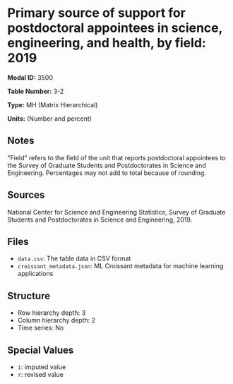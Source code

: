 # Primary source of support for postdoctoral appointees in science, engineering, and health, by field: 2019

**Modal ID:** 3500

**Table Number:** 3-2

**Type:** MH (Matrix Hierarchical)

**Units:** (Number and percent)

## Notes

"Field" refers to the field of the unit that reports postdoctoral appointees to the Survey of Graduate Students and Postdoctorates in Science and Engineering. Percentages may not add to total because of rounding.

## Sources

National Center for Science and Engineering Statistics, Survey of Graduate Students and Postdoctorates in Science and Engineering, 2019.

## Files

- `data.csv`: The table data in CSV format
- `croissant_metadata.json`: ML Croissant metadata for machine learning applications

## Structure

- Row hierarchy depth: 3
- Column hierarchy depth: 2
- Time series: No

## Special Values

- `i`: imputed value
- `r`: revised value
